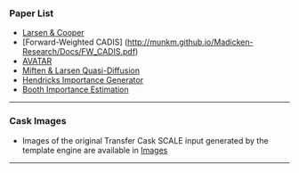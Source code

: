 ### Paper List
* [Larsen & Cooper](http://munkm.github.io/Madicken-Research/Docs/cooper_larsen_WW.pdf)
* [Forward-Weighted CADIS] (http://munkm.github.io/Madicken-Research/Docs/FW_CADIS.pdf)
* [AVATAR](http://munkm.github.io/Madicken-Research/Docs/AVATAR.pdf)
* [Miften & Larsen Quasi-Diffusion](http://munkm.github.io/Madicken-Research/Docs/miften_larsen_quasidiffusion.pdf)
* [Hendricks Importance Generator](http://munkm.github.io/Madicken-Research/Docs/hendricks_importance_generator.pdf)
* [Booth Importance Estimation](http://munkm.github.io/Madicken-Research/Docs/booth_importance_estimation.pdf)

***

### Cask Images
* Images of the original Transfer Cask SCALE input generated by the template engine are available in [Images](../blob/gh-pages/Images/)

***

